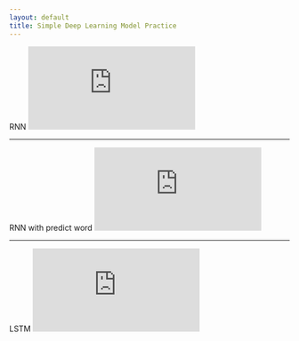 ```yaml
---
layout: default
title: Simple Deep Learning Model Practice
---
```

RNN
![RNN](https://github.com/parknam5125/Python_Practice_for_ML-DL/blob/main/RNN.py)

---
RNN with predict word
![RNN with predict word](https://github.com/parknam5125/Python_Practice_for_ML-DL/blob/main/RNN_Word_Predict.py)

---
LSTM
![LSTM](https://github.com/parknam5125/Python_Practice_for_ML-DL/blob/main/LSTM.py)
